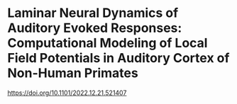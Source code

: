 # Laminar Neural Dynamics of Auditory Evoked Responses: Computational Modeling of Local Field Potentials in Auditory Cortex of Non-Human Primates

https://doi.org/10.1101/2022.12.21.521407
